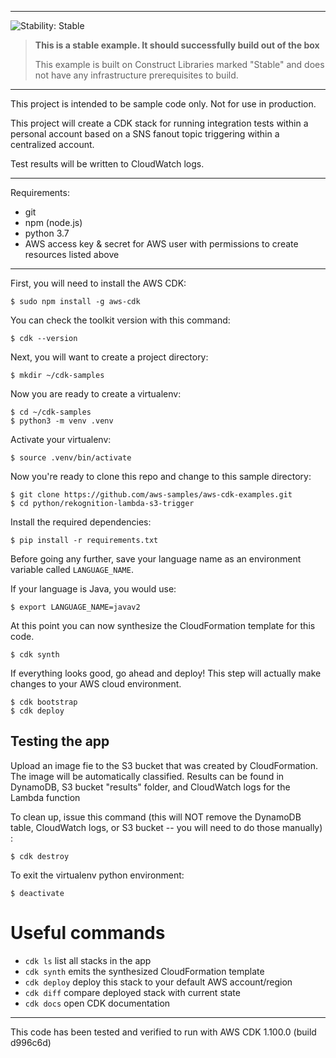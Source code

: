
<!--BEGIN STABILITY BANNER-->
---

![Stability: Stable](https://img.shields.io/badge/stability-Stable-success.svg?style=for-the-badge)

> **This is a stable example. It should successfully build out of the box**
>
> This example is built on Construct Libraries marked "Stable" and does not have any infrastructure prerequisites to build.
---
<!--END STABILITY BANNER-->

This project is intended to be sample code only. Not for use in production.

This project will create a CDK stack for running integration tests within a personal account based on a SNS fanout topic triggering within a centralized account.

Test results will be written to CloudWatch logs.  
    
---

Requirements:
* git
* npm (node.js)
* python 3.7
* AWS access key & secret for AWS user with permissions to create resources listed above
  
---

First, you will need to install the AWS CDK:

```
$ sudo npm install -g aws-cdk
```

You can check the toolkit version with this command:

```
$ cdk --version
```

Next, you will want to create a project directory:

```
$ mkdir ~/cdk-samples
```

Now you are ready to create a virtualenv:

```
$ cd ~/cdk-samples
$ python3 -m venv .venv
```

Activate your virtualenv:

```
$ source .venv/bin/activate
```

Now you're ready to clone this repo and change to this sample directory:

```
$ git clone https://github.com/aws-samples/aws-cdk-examples.git
$ cd python/rekognition-lambda-s3-trigger
```

Install the required dependencies:

```
$ pip install -r requirements.txt
```
Before going any further, save your language name as an environment variable called `LANGUAGE_NAME`.

If your language is Java, you would use:
```
$ export LANGUAGE_NAME=javav2
```

At this point you can now synthesize the CloudFormation template for this code.

```
$ cdk synth
```

If everything looks good, go ahead and deploy!  This step will actually make
changes to your AWS cloud environment.  

```
$ cdk bootstrap
$ cdk deploy
```

## Testing the app
Upload an image fie to the S3 bucket that was created by CloudFormation.
The image will be automatically classified.
Results can be found in DynamoDB, S3 bucket "results" folder, and CloudWatch logs for the Lambda function
  
To clean up, issue this command (this will NOT remove the DynamoDB
table, CloudWatch logs, or S3 bucket -- you will need to do those manually) :

```
$ cdk destroy
```

To exit the virtualenv python environment:

```
$ deactivate
```

# Useful commands

 * `cdk ls`          list all stacks in the app
 * `cdk synth`       emits the synthesized CloudFormation template
 * `cdk deploy`      deploy this stack to your default AWS account/region
 * `cdk diff`        compare deployed stack with current state
 * `cdk docs`        open CDK documentation

---
This code has been tested and verified to run with AWS CDK 1.100.0 (build d996c6d)
